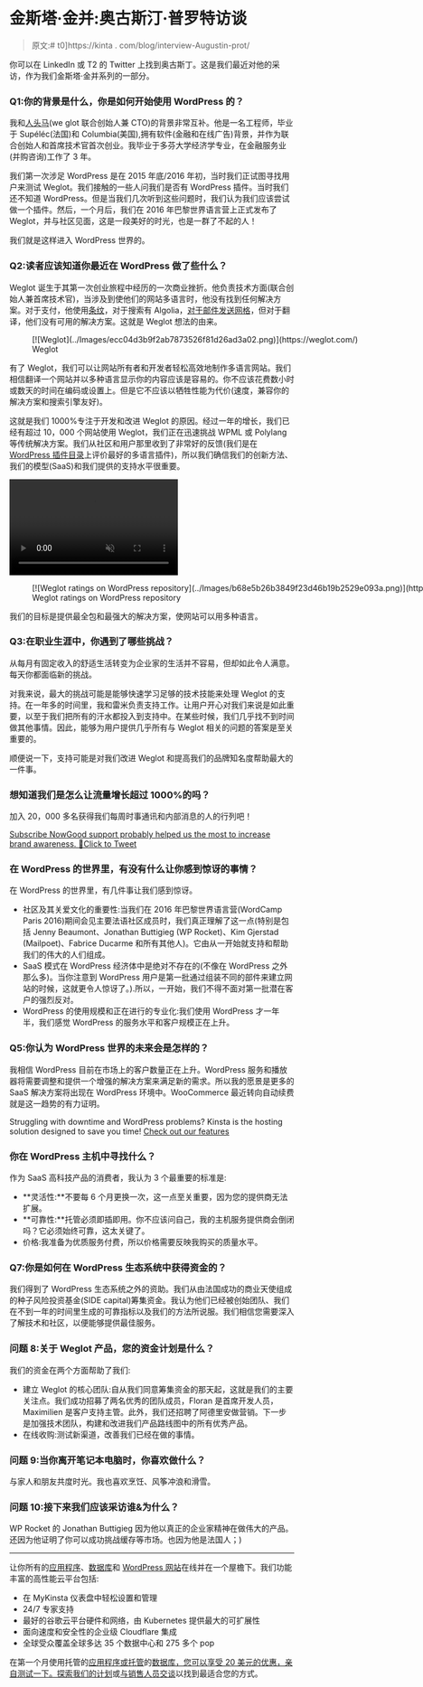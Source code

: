 # 金斯塔·金并:奥古斯汀·普罗特访谈

> 原文:# t0]https://kinta . com/blog/interview-Augustin-prot/

你可以在 LinkedIn 或 T2 的 Twitter 上找到奥古斯丁。这是我们最近对他的采访，作为我们金斯塔·金并系列的一部分。

### Q1:你的背景是什么，你是如何开始使用 WordPress 的？

我和[人头马](https://twitter.com/RemyBerda)(we glot 联合创始人兼 CTO)的背景非常互补。他是一名工程师，毕业于 Supéléc(法国)和 Columbia(美国),拥有软件(金融和在线广告)背景，并作为联合创始人和首席技术官首次创业。我毕业于多芬大学经济学专业，在金融服务业(并购咨询)工作了 3 年。

我们第一次涉足 WordPress 是在 2015 年底/2016 年初，当时我们正试图寻找用户来测试 Weglot。我们接触的一些人问我们是否有 WordPress 插件。当时我们还不知道 WordPress。但是当我们几次听到这些问题时，我们认为我们应该尝试做一个插件。然后，一个月后，我们在 2016 年巴黎世界语言营上正式发布了 Weglot，并与社区见面，这是一段美好的时光，也是一群了不起的人！

我们就是这样进入 WordPress 世界的。

### Q2:读者应该知道你最近在 WordPress 做了些什么？

Weglot 诞生于其第一次创业旅程中经历的一次商业挫折。他负责技术方面(联合创始人兼首席技术官)，当涉及到使他们的网站多语言时，他没有找到任何解决方案。对于支付，他使用[条纹](https://kinsta.com/blog/stripe-for-wordpress/)，对于搜索有 Algolia，[对于邮件发送网格](https://kinsta.com/knowledgebase/sendgrid-wordpress/)，但对于翻译，他们没有可用的解决方案。这就是 Weglot 想法的由来。

<figure id="attachment_13402" aria-describedby="caption-attachment-13402" style="width: 1375px" class="wp-caption aligncenter">[![Weglot](../Images/ecc04d3b9f2ab7873526f81d26ad3a02.png)](https://weglot.com/)

<figcaption id="caption-attachment-13402" class="wp-caption-text">Weglot</figcaption>

</figure>

有了 Weglot，我们可以让网站所有者和开发者轻松高效地制作多语言网站。我们相信翻译一个网站并以多种语言显示你的内容应该是容易的。你不应该花费数小时或数天的时间在编码或设置上。但是它不应该以牺牲性能为代价(速度，兼容你的解决方案和搜索引擎友好)。

这就是我们 1000%专注于开发和改进 Weglot 的原因。经过一年的增长，我们已经有超过 10，000 个网站使用 Weglot，我们正在迅速挑战 WPML 或 Polylang 等传统解决方案。我们从社区和用户那里收到了非常好的反馈(我们是在 [WordPress 插件目录](https://wordpress.org/plugins/weglot/)上评价最好的多语言插件)，所以我们确信我们的创新方法、我们的模型(SaaS)和我们提供的支持水平很重要。

<link rel="stylesheet" href="https://kinsta.com/wp-content/themes/kinsta/dist/components/ctas/cta-mini.css?ver=2e932b8aba3918bfb818">

<aside class="sidebar-cta">

<form id="cta-mini-competition-form" class="cta-mini__content cta-mini__content--comparison" action="https://kinsta.com/kinsta-alternatives/" method="post"><video src="https://kinsta.com/wp-content/themes/kinsta/images/components/sidebar-cta/podium.mp4" loading="lazy" width="298" height="170" aria-hidden="true" loop="true" autoplay="true" playsinline="true" muted="true" disablepictureinpicture="true"><label for="cta-mini-competitors">See how Kinsta stacks up against the competition.</label> <select name="cta-mini-competitors" id="cta-mini-competitors"><option value="">Select your provider</option> <option value="https://kinsta.com/wp-engine-alternative/">WP Engine</option> <option value="https://kinsta.com/siteground-alternative/">SiteGround</option> <option value="https://kinsta.com/godaddy-alternative/">GoDaddy</option> <option value="https://kinsta.com/bluehost-alternative/">Bluehost</option> <option value="https://kinsta.com/flywheel-hosting-alternative/">Flywheel</option> <option value="https://kinsta.com/hostgator-alternative/">HostGator</option> <option value="https://kinsta.com/cloudways-alternative/">Cloudways</option> <option value="https://kinsta.com/aws-alternative/">AWS</option> <option value="https://kinsta.com/digitalocean-alternative/">Digital Ocean</option> <option value="https://kinsta.com/dreamhost-alternative/">DreamHost</option> <option value="https://kinsta.com/kinsta-alternatives/">Other</option></select> <button class="button" type="submit" data-track-ga-category="sidebar-cta" data-track-ga-label="variation_comparison">Compare</button></video></form>

</aside>

<figure id="attachment_13403" aria-describedby="caption-attachment-13403" style="width: 1814px" class="wp-caption aligncenter">[![Weglot ratings on WordPress repository](../Images/b68e5b26b3849f23d46b19b2529e093a.png)](https://wordpress.org/plugins/weglot/)

<figcaption id="caption-attachment-13403" class="wp-caption-text">Weglot ratings on WordPress repository</figcaption>

</figure>

我们的目标是提供最全包和最强大的解决方案，使网站可以用多种语言。

### Q3:在职业生涯中，你遇到了哪些挑战？

从每月有固定收入的舒适生活转变为企业家的生活并不容易，但却如此令人满意。每天你都面临新的挑战。

对我来说，最大的挑战可能是能够快速学习足够的技术技能来处理 Weglot 的支持。在一年多的时间里，我和雷米负责支持工作。让用户开心对我们来说是如此重要，以至于我们把所有的汗水都投入到支持中。在某些时候，我们几乎找不到时间做其他事情。因此，能够为用户提供几乎所有与 Weglot 相关的问题的答案是至关重要的。

顺便说一下，支持可能是对我们改进 Weglot 和提高我们的品牌知名度帮助最大的一件事。

 <dialog id="newsletter" class="dialog dialog has-dark-blue-background-color email-modal" aria-hidden="true">## 注册订阅时事通讯

<kinsta-form show-name="false" show-phone="false" show-website="false" show-company="false" show-disk-space="false" show-monthly-visits="false" show-number-of-websites="false" show-message="false" submit-button-text="Sign Up Now" submit-button-text-sending="Signing Up..." success-title="Thanks for subscribing!" success-message="Keep an eye out for our next newsletter." terms-template="newsletter" hubspot-source="subscribe_to_newsletter" submit-button-text-loading="Signing Up"></kinsta-form></dialog>

### 想知道我们是怎么让流量增长超过 1000%的吗？

加入 20，000 多名获得我们每周时事通讯和内部消息的人的行列吧！

[Subscribe Now](#newsletter)[Good support probably helped us the most to increase brand awareness. 🙌Click to Tweet](https://twitter.com/intent/tweet?url=https%3A%2F%2Fbit.ly%2F2ZA7O05&via=kinsta&text=Good+support+probably+helped+us+the+most+to+increase+brand+awareness.+%F0%9F%99%8C&hashtags=customerservice%2CWordPress)

### 在 WordPress 的世界里，有没有什么让你感到惊讶的事情？

在 WordPress 的世界里，有几件事让我们感到惊讶。

*   社区及其关爱文化的重要性:当我们在 2016 年巴黎世界语言营(WordCamp Paris 2016)期间会见主要法语社区成员时，我们真正理解了这一点(特别是包括 Jenny Beaumont、Jonathan Buttigieg (WP Rocket)、Kim Gjerstad (Mailpoet)、Fabrice Ducarme 和所有其他人)。它由从一开始就支持和帮助我们的伟大的人们组成。
*   SaaS 模式在 WordPress 经济体中是绝对不存在的(不像在 WordPress 之外那么多)。当你注意到 WordPress 用户是第一批通过组装不同的部件来建立网站的时候，这就更令人惊讶了。).所以，一开始，我们不得不面对第一批潜在客户的强烈反对。
*   WordPress 的使用规模和正在进行的专业化:我们使用 WordPress 才一年半，我们感觉 WordPress 的服务水平和客户规模正在上升。

### Q5:你认为 WordPress 世界的未来会是怎样的？

我相信 WordPress 目前在市场上的客户数量正在上升。WordPress 服务和播放器将需要调整和提供一个增强的解决方案来满足新的需求。所以我的愿景是更多的 SaaS 解决方案将出现在 WordPress 环境中。WooCommerce 最近转向自动续费就是这一趋势的有力证明。

Struggling with downtime and WordPress problems? Kinsta is the hosting solution designed to save you time! [Check out our features](https://kinsta.com/features/)

### 你在 WordPress 主机中寻找什么？

作为 SaaS 高科技产品的消费者，我认为 3 个最重要的标准是:

*   **灵活性:**不要每 6 个月更换一次，这一点至关重要，因为您的提供商无法扩展。
*   **可靠性:**托管必须即插即用。你不应该问自己，我的主机服务提供商会倒闭吗？它必须始终可靠，这太关键了。
*   价格:我准备为优质服务付费，所以价格需要反映我购买的质量水平。

### Q7:你是如何在 WordPress 生态系统中获得资金的？

我们得到了 WordPress 生态系统之外的资助。我们从由法国成功的商业天使组成的种子风险投资基金(SIDE capital)筹集资金。我认为他们已经被创始团队、我们在不到一年的时间里生成的可靠指标以及我们的方法所说服。我们相信您需要深入了解技术和社区，以便能够提供最佳服务。

### 问题 8:关于 Weglot 产品，您的资金计划是什么？

我们的资金在两个方面帮助了我们:

*   建立 Weglot 的核心团队:自从我们同意筹集资金的那天起，这就是我们的主要关注点。我们成功招募了两名优秀的团队成员，Floran 是首席开发人员，Maximilien 是客户支持主管。此外，我们还招聘了阿德里安做营销。下一步是加强技术团队，构建和改进我们产品路线图中的所有优秀产品。
*   在线收购:测试新渠道，改善我们已经在做的事情。

### 问题 9:当你离开笔记本电脑时，你喜欢做什么？

与家人和朋友共度时光。我也喜欢烹饪、风筝冲浪和滑雪。

### 问题 10:接下来我们应该采访谁&为什么？

WP Rocket 的 Jonathan Buttigieg 因为他以真正的企业家精神在做伟大的产品。还因为他证明了你可以成功挑战缓存等市场。也因为他是法国人；)

* * *

让你所有的[应用程序](https://kinsta.com/application-hosting/)、[数据库](https://kinsta.com/database-hosting/)和 [WordPress 网站](https://kinsta.com/wordpress-hosting/)在线并在一个屋檐下。我们功能丰富的高性能云平台包括:

*   在 MyKinsta 仪表盘中轻松设置和管理
*   24/7 专家支持
*   最好的谷歌云平台硬件和网络，由 Kubernetes 提供最大的可扩展性
*   面向速度和安全性的企业级 Cloudflare 集成
*   全球受众覆盖全球多达 35 个数据中心和 275 多个 pop

在第一个月使用托管的[应用程序或托管](https://kinsta.com/application-hosting/)的[数据库，您可以享受 20 美元的优惠，亲自测试一下。探索我们的](https://kinsta.com/database-hosting/)[计划](https://kinsta.com/plans/)或[与销售人员交谈](https://kinsta.com/contact-us/)以找到最适合您的方式。
